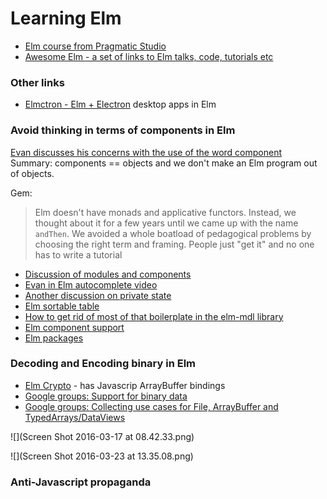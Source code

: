 # Learning Elm

* [Elm course from Pragmatic Studio](https://pragmaticstudio.com/courses/elm)
* [Awesome Elm - a set of links to Elm talks, code, tutorials etc](https://github.com/isRuslan/awesome-elm)

### Other links
* [Elmctron - Elm + Electron](http://www.gizra.com/content/elm-electron-build/) desktop apps in Elm

### Avoid thinking in terms of components in Elm

[Evan discusses his concerns with the use of the word component](https://www.reddit.com/r/elm/comments/4xsqhd/practical_examples_in_elm/?)
Summary: components == objects and we don't make an Elm program out of objects.

Gem:

> Elm doesn't have monads and applicative functors. Instead, we thought about it for a few years until we came up with the name `andThen`. We avoided a whole boatload of pedagogical problems by choosing the right term and framing. People just "get it" and no one has to write a tutorial

* [Discussion of modules and components](utm_source=DailyDrip+Elm+Public+List&utm_campaign=3fd10707d0-Elm_Weekly_Drip_20_8_27_2016&utm_medium=email&utm_term=0_5663aebb97-3fd10707d0-142982941#!topic/elm-discuss/_cfOu88oCx4)
* [Evan in Elm autocomplete video](https://www.youtube.com/watch?v=KSuCYUqY058&feature=youtu.be&t=1h14m50s)
* [Another discussion on private state](https://groups.google.com/forum/?utm_source=DailyDrip+Elm+Public+List&utm_campaign=3fd10707d0-Elm_Weekly_Drip_20_8_27_2016&utm_medium=email&utm_term=0_5663aebb97-3fd10707d0-142982941#!topic/elm-discuss/_cfOu88oCx4)
* [Elm sortable table](https://github.com/evancz/elm-sortable-table)
* [How to get rid of most of that boilerplate in the elm-mdl library ](https://medium.com/@debois/elm-components-3d9c00c6c612#.b8euskn3z)
* [Elm component support](http://package.elm-lang.org/packages/emtenet/elm-component-support/1.0.0)
* [Elm packages](http://package.elm-lang.org)


### Decoding and Encoding binary in Elm

* [Elm Crypto](https://github.com/Strikeskids/elm-crypto) - has Javascrip ArrayBuffer bindings
* [Google groups: Support for binary data](https://groups.google.com/forum/#!topic/elm-discuss/spr621OlUeo)
* [Google groups: Collecting use cases for File, ArrayBuffer and TypedArrays/DataViews](https://groups.google.com/forum/#!topic/elm-discuss/u_ui3PlDwLc)

![](Screen Shot 2016-03-17 at 08.42.33.png)

![](Screen Shot 2016-03-23 at 13.35.08.png)

### Anti-Javascript propaganda

